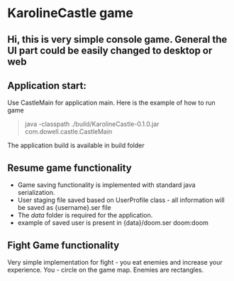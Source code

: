 # KarolineCastle game

## Hi, this is very simple console game. General the UI part could be easily changed to desktop or web

## Application start: 

Use CastleMain for application main. Here is the example of how to run game

 > java -classpath ./build/KarolineCastle-0.1.0.jar com.dowell.castle.CastleMain

The application build is available in build folder

## Resume game functionality

- Game saving functionality is implemented with standard java serialization.
- User staging file saved based on UserProfile class - all information will be saved as {username}.ser file  
- The *data* folder is required for the application.
- example of saved user is present in {data}/doom.ser doom:doom

## Fight Game functionality
 Very simple implementation for fight - you eat enemies and increase your experience.
 You - circle on the game map. Enemies are rectangles. 


